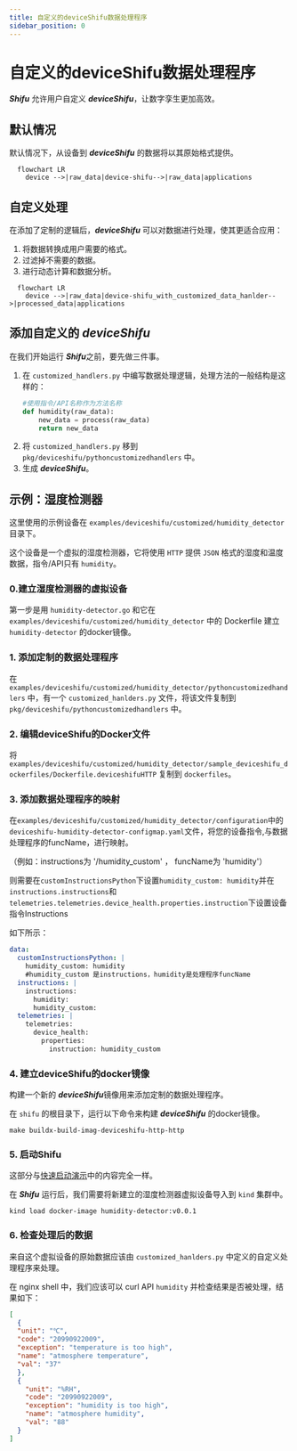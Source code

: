 ```yaml
---
title: 自定义的deviceShifu数据处理程序
sidebar_position: 0
---
```


# 自定义的deviceShifu数据处理程序

***Shifu*** 允许用户自定义 ***deviceShifu***，让数字孪生更加高效。

## 默认情况

默认情况下，从设备到 ***deviceShifu*** 的数据将以其原始格式提供。

```mermaid
  flowchart LR
    device -->|raw_data|device-shifu-->|raw_data|applications
```

## 自定义处理

在添加了定制的逻辑后，***deviceShifu*** 可以对数据进行处理，使其更适合应用：

1. 将数据转换成用户需要的格式。
2. 过滤掉不需要的数据。
3. 进行动态计算和数据分析。

```mermaid
  flowchart LR
    device -->|raw_data|device-shifu_with_customized_data_hanlder-->|processed_data|applications
```

## 添加自定义的 ***deviceShifu***

在我们开始运行 ***Shifu***之前，要先做三件事。

1. 在 `customized_handlers.py` 中编写数据处理逻辑，处理方法的一般结构是这样的：
    ```python
    #使用指令/API名称作为方法名称
    def humidity(raw_data): 
        new_data = process(raw_data)
        return new_data
    ```
2. 将 `customized_handlers.py` 移到 `pkg/deviceshifu/pythoncustomizedhandlers` 中。
3. 生成 ***deviceShifu***。

## 示例：湿度检测器

这里使用的示例设备在 `examples/deviceshifu/customized/humidity_detector` 目录下。

这个设备是一个虚拟的湿度检测器，它将使用 `HTTP` 提供 `JSON` 格式的湿度和温度数据，指令/API只有 `humidity`。

### 0.建立湿度检测器的虚拟设备

第一步是用 `humidity-detector.go` 和它在 `examples/deviceshifu/customized/humidity_detector` 中的 Dockerfile 建立 `humidity-detector` 的docker镜像。

### 1. 添加定制的数据处理程序

在 `examples/deviceshifu/customized/humidity_detector/pythoncustomizedhandlers` 中，有一个 `customized_hanlders.py` 文件，将该文件复制到 `pkg/deviceshifu/pythoncustomizedhandlers` 中。

### 2. 编辑deviceShifu的Docker文件

将 `examples/deviceshifu/customized/humidity_detector/sample_deviceshifu_dockerfiles/Dockerfile.deviceshifuHTTP` 复制到 `dockerfiles`。

### 3. 添加数据处理程序的映射

在`examples/deviceshifu/customized/humidity_detector/configuration`中的`deviceshifu-humidity-detector-configmap.yaml`文件，将您的设备指令,与数据处理程序的funcName，进行映射。

（例如：instructions为 '/humidity_custom' ， funcName为 'humidity'）

则需要在`customInstructionsPython`下设置`humidity_custom: humidity`并在`instructions.instructions`和`telemetries.telemetries.device_health.properties.instruction`下设置设备指令Instructions

如下所示：

```yaml
data:
  customInstructionsPython: |
    humidity_custom: humidity 
    #humidity_custom 是instructions，humidity是处理程序funcName
  instructions: |
    instructions:
      humidity:
      humidity_custom:
  telemetries: |
    telemetries:
      device_health:
        properties:
          instruction: humidity_custom
```

### 4. 建立deviceShifu的docker镜像

构建一个新的 ***deviceShifu***镜像用来添加定制的数据处理程序。

在 `shifu` 的根目录下，运行以下命令来构建 ***deviceShifu*** 的docker镜像。

```
make buildx-build-imag-deviceshifu-http-http
```

### 5. 启动Shifu

这部分与[快速启动演示](i18n\zh-Hans\docusaurus-plugin-content-docs\current\tutorials\demo-install.md)中的内容完全一样。

在 ***Shifu*** 运行后，我们需要将新建立的湿度检测器虚拟设备导入到 `kind` 集群中。

```
kind load docker-image humidity-detector:v0.0.1
```

### 6. 检查处理后的数据

来自这个虚拟设备的原始数据应该由 `customized_hanlders.py` 中定义的自定义处理程序来处理。

在 nginx shell 中，我们应该可以 curl API `humidity` 并检查结果是否被处理，结果如下：

```json
[
  {
  "unit": "℃", 
  "code": "20990922009", 
  "exception": "temperature is too high", 
  "name": "atmosphere temperature", 
  "val": "37"
  }, 
  {
    "unit": "%RH", 
    "code": "20990922009", 
    "exception": "humidity is too high", 
    "name": "atmosphere humidity", 
    "val": "88"
  }
]
